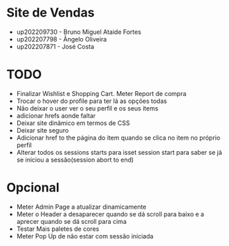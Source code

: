 
# Site de Vendas

* up202209730 - Bruno Miguel Ataide Fortes
* up202207798 - Ângelo Oliveira
* up202207871 - José Costa  


# TODO

* Finalizar Wishlist e Shopping Cart. Meter Report de compra
* Trocar o hover do profile para ter lá as opções todas
* Não deixar o user ver o seu perfil e os seus items
* adicionar hrefs aonde faltar
* Deixar site dinâmico em termos de CSS
* Deixar site seguro
* Adicionar href to the página do item quando se clica no item no próprio perfil
* Alterar todos os sessions starts para isset session start para saber se já se iniciou a sessão(session abort to end)

# Opcional 

* Meter Admin Page a atualizar dinamicamente
* Meter o Header a desaparecer quando se dá scroll para baixo e a aprecer quando se dá scroll para cima
* Testar Mais paletes de cores
* Meter Pop Up de não estar com sessão iniciada
